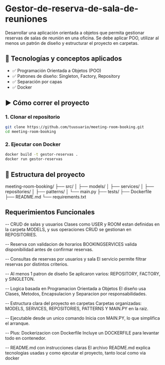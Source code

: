 # Gestor-de-reserva-de-sala-de-reuniones
Desarrollar una aplicación orientada a objetos que permita gestionar reservas de salas de reunión en una oficina. Se debe aplicar POO, utilizar al menos un patrón de diseño y estructurar el proyecto en carpetas.

## 🧠 Tecnologías y conceptos aplicados

- ✅ Programación Orientada a Objetos (POO)
- ✅ Patrones de diseño: Singleton, Factory, Repository
- ✅ Separación por capas
- ✅ Docker 

## ▶️ Cómo correr el proyecto

### 1. Clonar el repositorio

```bash
git clone https://github.com/tuusuario/meeting-room-booking.git
cd meeting-room-booking
```

### 2. Ejecutar con Docker 

```bash
docker build -t gestor-reservas .
docker run gestor-reservas
```

## 📁 Estructura del proyecto

meeting-room-booking/
├── src/
│   ├── models/
│   ├── services/
│   ├── repositories/
│   ├── patterns/
│   └── main.py
├── tests/
├── Dockerfile
├── README.md
└── requirements.txt


## Requerimientos Funcionales
-- CRUD de salas y usuarios
Clases como USER y ROOM estan definidas en la carpeta MODELS, y sus operaciones CRUD se gestionan en REPOSITORIES.

-- Reserva con validacion de horarios
BOOKINGSERVICES valida disponibilidad antes de confirmar reservas.

-- Consultas de reservas por usuarios y sala
El servicio permite filtrar reservas por distintos criterios.

-- Al menos 1 patron de diseño
Se aplicaron varios: REPOSITORY, FACTORY, y SINGLETON.

-- Logica basada en Programacion Orientada a Objetos 
El diseño usa Clases, Metodos, Encapsulacion y Separacion por responsabilidades.

-- Estructura clara del proyecto en carpetas
Carpetas organizadas: MODELS, SERVICES, REPOSITORIES, PATTERNS Y MAIN.PY en la raiz.

-- Ejecutable desde un unico comando 
Inicia con MAIN.PY, lo que simplifica el arranque.

-- Plus: Dockerizacion con Dockerfile 
Incluye un DOCKERFILE para levantar todo en contenedor.

-- README.md con instrucciones claras
El archivo README.md explica tecnologias usadas y como ejecutar el proyecto, tanto local como via docker 
